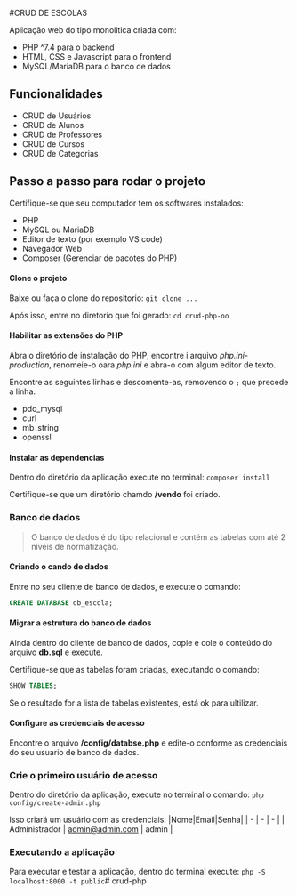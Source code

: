 #CRUD DE ESCOLAS

Aplicação web do tipo monolitica criada com:
- PHP ^7.4 para o backend
- HTML, CSS e Javascript para o frontend
- MySQL/MariaDB para o banco de dados

## Funcionalidades
- CRUD de Usuários
- CRUD de Alunos
- CRUD de Professores
- CRUD de Cursos
- CRUD de Categorias

## Passo a passo para rodar o projeto
Certifique-se que seu computador tem os softwares instalados:
- PHP
- MySQL ou MariaDB
- Editor de texto (por exemplo VS code)
- Navegador Web
- Composer (Gerenciar de pacotes do PHP)

#### Clone o projeto
Baixe ou faça o clone do repositorio:
`git clone ...`

Após isso, entre no diretorio que foi gerado:
`cd crud-php-oo`

#### Habilitar as extensões do PHP
Abra o diretório de instalação do PHP, encontre i arquivo *php.ini-production*, renomeie-o oara *php.ini* e abra-o com algum editor de texto.

Encontre as seguintes linhas e descomente-as, removendo o `;` que precede a linha.

- pdo_mysql
- curl
- mb_string
- openssl

#### Instalar as dependencias
Dentro do diretório da aplicação execute no terminal:
`composer install`

Certifique-se que um diretório chamdo **/vendo** foi criado.

### Banco de dados

> O banco de dados é do tipo relacional e contém as tabelas com até 2 níveis de normatização.

#### Criando o cando de dados
Entre no seu cliente de banco de dados, e execute o comando:

```sql
CREATE DATABASE db_escola;
```

#### Migrar a estrutura do banco de dados
Ainda dentro do cliente de banco de dados, copie e cole o conteúdo do arquivo **db.sql** e execute.

Certifique-se que as tabelas foram criadas, executando o comando:

```sql
SHOW TABLES;
```

Se o resultado for a lista de tabelas existentes, está ok para ultilizar.

#### Configure as credenciais de acesso
Encontre o arquivo **/config/databse.php** e edite-o conforme as credenciais do seu usuario de banco de dados.

### Crie o primeiro usuário de acesso
Dentro do diretório da aplicação, execute no terminal o comando:
`php config/create-admin.php`

Isso criará um usuário com as credenciais:
|Nome|Email|Senha|
| -  |  -  |  -  |
| Administrador | admin@admin.com | admin |

### Executando a aplicação
Para executar e testar a aplicação, dentro do terminal execute:
`php -S localhost:8000 -t public`#   c r u d - p h p  
 